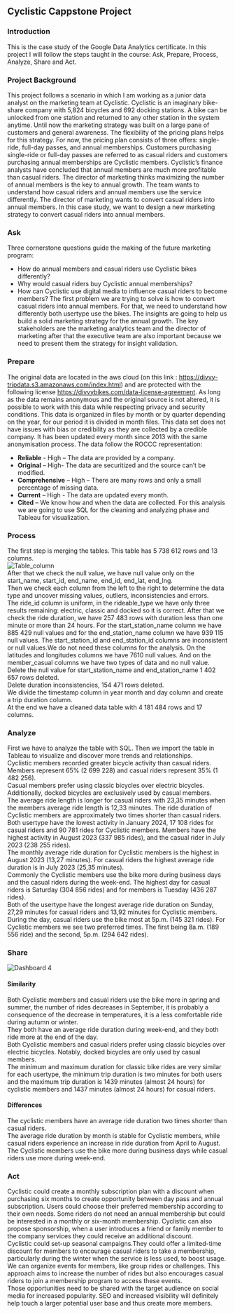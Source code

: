 ## Cyclistic Cappstone Project
### Introduction
This is the case study of the Google Data Analytics certificate. In this project I will follow the steps taught in the course: Ask, Prepare, Process, Analyze, Share and Act.
### Project Background
This project follows a scenario in which  I am working as a junior data analyst on the marketing team at Cyclistic. 
Cyclistic is an imaginary bike-share company with 5,824 bicycles and 692 docking stations. 
A bike can be unlocked from one station and returned to any other station in the system anytime. 
Until now the marketing strategy was built on a large pane of customers and general awareness. 
The flexibility of the pricing plans helps for this strategy. 
For now, the pricing plan consists of three offers: single-ride, full-day passes, and annual memberships.
Customers purchasing single-ride or full-day passes are referred to as casual riders and customers purchasing annual memberships are Cyclistic members. Cyclistic’s finance analysts have concluded that annual members are much more profitable than casual riders. The director of marketing thinks maximizing the number of annual members is the key to annual growth. The team wants to understand how casual riders and annual members use the service differently. The director of marketing wants to convert casual riders into annual members. In this case study, we want to design a new marketing strategy to convert casual riders into annual members.
### Ask
Three cornerstone questions guide the making of the future marketing program:
- How do annual members and casual riders use Cyclistic bikes differently?
- Why would casual riders buy Cyclistic annual memberships? 
- How can Cyclistic use digital media to influence casual riders to become members? 
The first problem we are trying to solve is how to convert casual riders into annual members. For that, we need to understand how differently both usertype use the bikes. The insights are going to help us build a solid marketing strategy for the annual growth.
The key stakeholders are the marketing analytics team and the director of marketing after that the executive team are also important because we need to present them the strategy for insight validation.
### Prepare
The original data are located in the aws cloud (on this link : https://divvy-tripdata.s3.amazonaws.com/index.html) and are protected with the following license https://divvybikes.com/data-license-agreement. As long as the data remains anonymous and the original source is not altered, it is possible to work with this data while respecting privacy and security conditions. This data is organized in files by month or by quarter depending on the year, for our period it is divided in month files. This data set does not have issues with bias or credibility as they are collected by a credible company. It has been updated every month since 2013 with the same anonymisation process. 
The data follow the ROCCC representation:
- **Reliable** - High – The data are provided by a company.
- **Original** – High- The data are securitized and the source can’t be modified.
- **Comprehensive** – High – There are many rows and only a small percentage of missing data.
- **Current** – High - The data are updated every month.
- **Cited** – We know how and when the data are collected.
For this analysis we are going to use SQL for the cleaning and analyzing phase and Tableau for visualization.
### Process
The first step is merging the tables.
This table has 5 738 612 rows and 13 columns.  
![Table_column](https://github.com/user-attachments/assets/71a93935-db35-4986-bf11-4ee2eed55891)  
After that we check the null value, we have null value only on the start_name, start_id, end_name, end_id, end_lat, end_lng.  
Then we check each column from the left to the right to determine the data type and uncover missing values, outliers, inconsistencies and errors.  
The ride_id column is uniform, in the rideable_type we have only three results remaining: electric, classic and docked so it is correct. After that we check the ride duration, we have 257 483 rows with duration less than one minute or more than 24 hours. For the start_station_name column we have 885 429 null values and for the end_station_name column we have 939 115 null values. The start_station_id and end_station_id columns are inconsistent or null values.We do not need these columns for the analysis. On the latitudes and longitudes columns we have 7610 null values. And on the member_casual columns we have two types of data and no null value.  
Delete the null value for start_station_name and end_station_name 1 402 657 rows deleted.  
Delete duration inconsistencies, 154 471 rows deleted.  
We divide the timestamp column in year month and day column and create a trip duration column.  
At the end we have a cleaned data table with 4 181 484 rows and 17 columns.  
### Analyze
First we have to analyze the table with SQL. Then we import the table in Tableau to visualize and discover more trends and relationships.  
Cyclistic members recorded greater bicycle activity than casual riders. Members represent 65% (2 699 228) and casual riders represent 35% (1 482 256).  
Casual members prefer using classic bicycles over electric bicycles. Additionally, docked bicycles are exclusively used by casual members.  
The average ride length is longer for casual riders with 23,35 minutes when the members average ride length is 12,33 minutes. The ride duration of Cyclistic members are approximately two times shorter than casual riders.  
Both usertype have the lowest activity in January 2024, 17 108 rides for casual riders and 90 781 rides for Cyclistic members. Members have the highest activity in August 2023 (337 985 rides), and the casual rider in July 2023 (238 255 rides).  
The monthly average ride duration for Cyclistic members is the highest in August 2023 (13,27 minutes). For casual riders the highest average ride duration is in July 2023 (25,35 minutes).  
Commonly the Cyclistic members use the bike more during business days and the casual riders during the week-end. The highest day for casual riders is Saturday (304 856 rides) and for members is Tuesday (436 287 rides).  
Both of the usertype have the longest average ride duration on Sunday, 27,29 minutes for casual riders and 13,92 minutes for Cyclistic members.  
During the day, casual riders use the bike most at 5p.m. (145 321 rides). For Cyclistic members we see two preferred times. The first being 8a.m. (189 556 ride) and the second, 5p.m. (294 642 rides).  
### Share
![Dashboard 4](https://github.com/user-attachments/assets/76c64eb1-ff91-4dc6-92a4-fff266311dac)
#### Similarity
Both Cyclistic members and casual riders use the bike more in spring and summer, the number of rides decreases in September, it is probably a consequence of the decrease in temperatures, it is a less comfortable ride during autumn or winter.  
They both have an average ride duration during week-end, and they both ride more at the end of the day.  
Both Cyclistic members and casual riders prefer using classic bicycles over electric bicycles. Notably, docked bicycles are only used by casual members.  
The minimum and maximum duration for classic bike rides are very similar for each usertype, the minimum trip duration is two minutes for both users and the maximum trip duration is 1439 minutes (almost 24 hours) for cyclistic members and 1437 minutes (almost 24 hours) for casual riders.  
#### Differences
The cyclistic members have an average ride duration two times shorter than casual riders.  
The average ride duration by month is stable for Cyclistic members, while casual riders experience an increase in ride duration from April to August.  
The Cyclistic members use the bike more during business days while casual riders use more during week-end.  
### Act
Cyclistic  could create a monthly subscription plan with a discount when purchasing six months to create opportunity between day pass and annual subscription. Users could choose their preferred membership according to their own needs. Some riders do not need an annual membership but could be interested in a monthly or six-month membership. Cyclistic  can also propose sponsorship, when a user introduces a friend or family member to the company services they could receive an additional discount.  
Cyclistic could set-up seasonal campaigns.They could offer a limited-time discount for members to encourage casual riders to take a membership, particularly during the winter when the service is less used, to boost usage.  
We can organize events for members, like group rides or challenges. This  approach aims to increase the number of rides but also encourages casual riders to join a membership program to access these events.  
Those opportunities need to be shared with the target audience  on social media for increased popularity. SEO and increased visibility will definitely  help touch a larger potential user base and thus create  more members.
